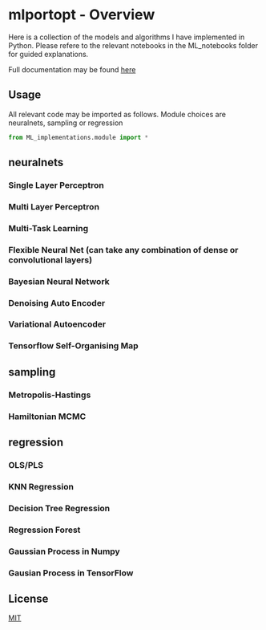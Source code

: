 # mlportopt - Overview

Here is a collection of the models and algorithms I have implemented in Python. Please refere to the relevant notebooks in the ML_notebooks folder for guided explanations.

Full documentation may be found [here](./docs/build/html)

## Usage

All relevant code may be imported as follows. Module choices are neuralnets, sampling or regression

```python
from ML_implementations.module import *
```

## neuralnets

### Single Layer Perceptron

### Multi Layer Perceptron

### Multi-Task Learning

### Flexible Neural Net (can take any combination of dense or convolutional layers)

### Bayesian Neural Network

### Denoising Auto Encoder

### Variational Autoencoder

### Tensorflow Self-Organising Map

## sampling

### Metropolis-Hastings

### Hamiltonian MCMC

## regression

### OLS/PLS

### KNN Regression

### Decision Tree Regression

### Regression Forest

### Gaussian Process in Numpy

### Gausian Process in TensorFlow

## License
[MIT](https://choosealicense.com/licenses/mit/)
